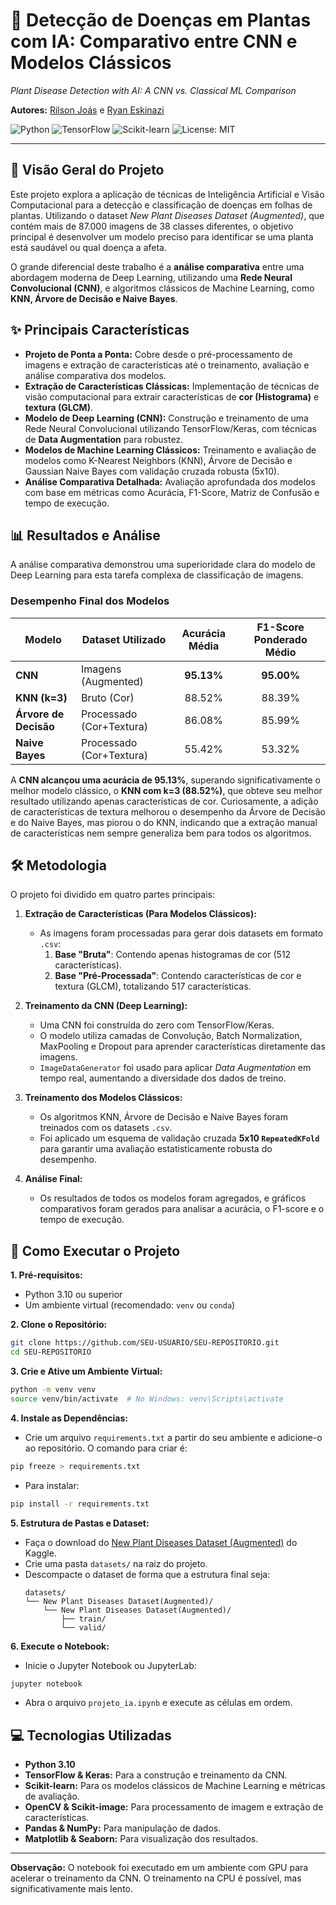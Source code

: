 # 🌿 Detecção de Doenças em Plantas com IA: Comparativo entre CNN e Modelos Clássicos
_Plant Disease Detection with AI: A CNN vs. Classical ML Comparison_

**Autores:** [Rilson Joás](https://github.com/rilsonjoas) e [Ryan Eskinazi](https://github.com/reskyz1)

![Python](https://img.shields.io/badge/Python-3.10-blue.svg)
![TensorFlow](https://img.shields.io/badge/TensorFlow-2.19-orange.svg)
![Scikit-learn](https://img.shields.io/badge/scikit--learn-1.5-blueviolet.svg)
![License: MIT](https://img.shields.io/badge/License-MIT-yellow.svg)

---

## 📜 Visão Geral do Projeto

Este projeto explora a aplicação de técnicas de Inteligência Artificial e Visão Computacional para a detecção e classificação de doenças em folhas de plantas. Utilizando o dataset *New Plant Diseases Dataset (Augmented)*, que contém mais de 87.000 imagens de 38 classes diferentes, o objetivo principal é desenvolver um modelo preciso para identificar se uma planta está saudável ou qual doença a afeta.

O grande diferencial deste trabalho é a **análise comparativa** entre uma abordagem moderna de Deep Learning, utilizando uma **Rede Neural Convolucional (CNN)**, e algoritmos clássicos de Machine Learning, como **KNN, Árvore de Decisão e Naive Bayes**.

## ✨ Principais Características

- **Projeto de Ponta a Ponta:** Cobre desde o pré-processamento de imagens e extração de características até o treinamento, avaliação e análise comparativa dos modelos.
- **Extração de Características Clássicas:** Implementação de técnicas de visão computacional para extrair características de **cor (Histograma)** e **textura (GLCM)**.
- **Modelo de Deep Learning (CNN):** Construção e treinamento de uma Rede Neural Convolucional utilizando TensorFlow/Keras, com técnicas de **Data Augmentation** para robustez.
- **Modelos de Machine Learning Clássicos:** Treinamento e avaliação de modelos como K-Nearest Neighbors (KNN), Árvore de Decisão e Gaussian Naive Bayes com validação cruzada robusta (5x10).
- **Análise Comparativa Detalhada:** Avaliação aprofundada dos modelos com base em métricas como Acurácia, F1-Score, Matriz de Confusão e tempo de execução.

## 📊 Resultados e Análise

A análise comparativa demonstrou uma superioridade clara do modelo de Deep Learning para esta tarefa complexa de classificação de imagens.

### Desempenho Final dos Modelos

| Modelo                          | Dataset Utilizado              | Acurácia Média | F1-Score Ponderado Médio |
| ------------------------------- | ------------------------------ | :------------: | :----------------------: |
| **CNN**                         | Imagens (Augmented)            |   **95.13%**   |        **95.00%**        |
| **KNN (k=3)**                   | Bruto (Cor)                    |     88.52%     |          88.39%          |
| **Árvore de Decisão**           | Processado (Cor+Textura)       |     86.08%     |          85.99%          |
| **Naive Bayes**                 | Processado (Cor+Textura)       |     55.42%     |          53.32%          |

A **CNN alcançou uma acurácia de 95.13%**, superando significativamente o melhor modelo clássico, o **KNN com k=3 (88.52%)**, que obteve seu melhor resultado utilizando apenas características de cor. Curiosamente, a adição de características de textura melhorou o desempenho da Árvore de Decisão e do Naive Bayes, mas piorou o do KNN, indicando que a extração manual de características nem sempre generaliza bem para todos os algoritmos.

## 🛠️ Metodologia

O projeto foi dividido em quatro partes principais:

1.  **Extração de Características (Para Modelos Clássicos):**
    - As imagens foram processadas para gerar dois datasets em formato `.csv`:
        1.  **Base "Bruta"**: Contendo apenas histogramas de cor (512 características).
        2.  **Base "Pré-Processada"**: Contendo características de cor e textura (GLCM), totalizando 517 características.

2.  **Treinamento da CNN (Deep Learning):**
    - Uma CNN foi construída do zero com TensorFlow/Keras.
    - O modelo utiliza camadas de Convolução, Batch Normalization, MaxPooling e Dropout para aprender características diretamente das imagens.
    - `ImageDataGenerator` foi usado para aplicar *Data Augmentation* em tempo real, aumentando a diversidade dos dados de treino.

3.  **Treinamento dos Modelos Clássicos:**
    - Os algoritmos KNN, Árvore de Decisão e Naive Bayes foram treinados com os datasets `.csv`.
    - Foi aplicado um esquema de validação cruzada **5x10 `RepeatedKFold`** para garantir uma avaliação estatisticamente robusta do desempenho.

4.  **Análise Final:**
    - Os resultados de todos os modelos foram agregados, e gráficos comparativos foram gerados para analisar a acurácia, o F1-score e o tempo de execução.

## 🚀 Como Executar o Projeto

**1. Pré-requisitos:**
   - Python 3.10 ou superior
   - Um ambiente virtual (recomendado: `venv` ou `conda`)

**2. Clone o Repositório:**
   ```bash
   git clone https://github.com/SEU-USUARIO/SEU-REPOSITORIO.git
   cd SEU-REPOSITORIO
   ```

**3. Crie e Ative um Ambiente Virtual:**
   ```bash
   python -m venv venv
   source venv/bin/activate  # No Windows: venv\Scripts\activate
   ```

**4. Instale as Dependências:**
   - Crie um arquivo `requirements.txt` a partir do seu ambiente e adicione-o ao repositório. O comando para criar é:
   ```bash
   pip freeze > requirements.txt
   ```
   - Para instalar:
   ```bash
   pip install -r requirements.txt
   ```

**5. Estrutura de Pastas e Dataset:**
   - Faça o download do [New Plant Diseases Dataset (Augmented)](https://www.kaggle.com/datasets/vipoooool/new-plant-diseases-dataset) do Kaggle.
   - Crie uma pasta `datasets/` na raiz do projeto.
   - Descompacte o dataset de forma que a estrutura final seja:
     ```
     datasets/
     └── New Plant Diseases Dataset(Augmented)/
         └── New Plant Diseases Dataset(Augmented)/
             ├── train/
             └── valid/
     ```

**6. Execute o Notebook:**
   - Inicie o Jupyter Notebook ou JupyterLab:
   ```bash
   jupyter notebook
   ```
   - Abra o arquivo `projeto_ia.ipynb` e execute as células em ordem.

## 💻 Tecnologias Utilizadas

- **Python 3.10**
- **TensorFlow & Keras:** Para a construção e treinamento da CNN.
- **Scikit-learn:** Para os modelos clássicos de Machine Learning e métricas de avaliação.
- **OpenCV & Scikit-image:** Para processamento de imagem e extração de características.
- **Pandas & NumPy:** Para manipulação de dados.
- **Matplotlib & Seaborn:** Para visualização dos resultados.

---
**Observação:** O notebook foi executado em um ambiente com GPU para acelerar o treinamento da CNN. O treinamento na CPU é possível, mas significativamente mais lento.
